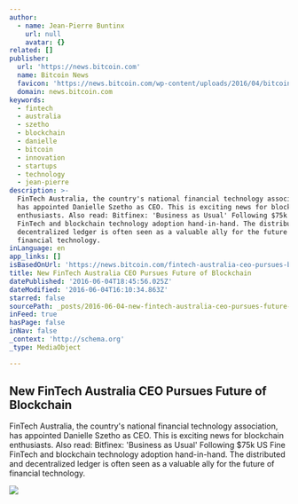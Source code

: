 ```yaml
---
author:
  - name: Jean-Pierre Buntinx
    url: null
    avatar: {}
related: []
publisher:
  url: 'https://news.bitcoin.com'
  name: Bitcoin News
  favicon: 'https://news.bitcoin.com/wp-content/uploads/2016/04/bitcoin_fav.png'
  domain: news.bitcoin.com
keywords:
  - fintech
  - australia
  - szetho
  - blockchain
  - danielle
  - bitcoin
  - innovation
  - startups
  - technology
  - jean-pierre
description: >-
  FinTech Australia, the country's national financial technology association,
  has appointed Danielle Szetho as CEO. This is exciting news for blockchain
  enthusiasts. Also read: Bitfinex: 'Business as Usual' Following $75k US Fine
  FinTech and blockchain technology adoption hand-in-hand. The distributed and
  decentralized ledger is often seen as a valuable ally for the future of
  financial technology.
inLanguage: en
app_links: []
isBasedOnUrl: 'https://news.bitcoin.com/fintech-australia-ceo-pursues-blockchain/'
title: New FinTech Australia CEO Pursues Future of Blockchain
datePublished: '2016-06-04T18:45:56.025Z'
dateModified: '2016-06-04T16:10:34.863Z'
starred: false
sourcePath: _posts/2016-06-04-new-fintech-australia-ceo-pursues-future-of-blockchain.md
inFeed: true
hasPage: false
inNav: false
_context: 'http://schema.org'
_type: MediaObject

---
```

<article style=""><h1>New FinTech Australia CEO Pursues Future of Blockchain</h1><p>FinTech Australia, the country's national financial technology association, has appointed Danielle Szetho as CEO. This is exciting news for blockchain enthusiasts. Also read: Bitfinex: 'Business as Usual' Following $75k US Fine FinTech and blockchain technology adoption hand-in-hand. The distributed and decentralized ledger is often seen as a valuable ally for the future of financial technology.</p><img src="https://news.bitcoin.com/wp-content/uploads/2016/06/shutterstock_384774586.jpg" /></article>